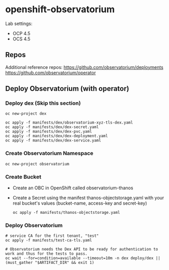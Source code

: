 # openshift-observatorium

Lab settings:

- OCP 4.5
- OCS 4.5

## Repos

Additional reference repos:
    https://github.com/observatorium/deployments
    https://github.com/observatorium/operator

## Deploy Observatorium (with operator)

### Deploy dex (Skip this section)

    oc new-project dex
    
    oc apply -f manifests/dex/observatorium-xyz-tls-dex.yaml
    oc apply -f manifests/dex/dex-secret.yaml
    oc apply -f manifests/dex/dex-pvc.yaml
    oc apply -f manifests/dex/dex-deployment.yaml
    oc apply -f manifests/dex/dex-service.yaml

### Create Observatorium Namespace
    oc new-project observatorium


### Create Bucket

  - Create an OBC in OpenShift called observatorium-thanos
  - Create a Secret using the manifest thanos-objectstorage.yaml with your real bucket's values (bucket-name, access-key and secret-key)
               
        oc apply -f manifests/thanos-objectstorage.yaml
       
### Deploy Observatorium
    
    # service CA for the first tenant, "test"
    oc apply -f manifests/test-ca-tls.yaml

    # Observatorium needs the Dex API to be ready for authentication to work and thus for the tests to pass.
    oc wait --for=condition=available --timeout=10m -n dex deploy/dex || (must_gather "$ARTIFACT_DIR" && exit 1)
